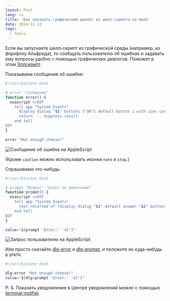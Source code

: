 ```yaml
---
layout: Post
lang: ru
title: 'Как показать графический диалог из шелл-скрипта на маке'
date: 2014-11-12
tags:
  - tools
---
```


Если вы запускаете шелл-скрипт из графической среды (например, из форкфлоу Альфреда), то сообщать пользователю об ошибках и задавать ему вопросы удобно с помощью графических диалогов. Поможет в этом [Эплскрипт](https://developer.apple.com/library/mac/documentation/AppleScript/Conceptual/AppleScriptLangGuide/reference/ASLR_cmds.html#//apple_ref/doc/uid/TP40000983-CH216-SW12).

Показываем сообщение об ошибке:

```bash
#!/usr/bin/env bash

# error "Сообщение"
function error() {
  osascript <<EOT
    tell app "System Events"
      display dialog "$1" buttons {"OK"} default button 1 with icon caution with title "$(basename $0)"
      return  -- Suppress result
    end tell
EOT
}

error "Not enough cheese!"
```

![Сообщение об ошибке на AppleScript](/images/mac__shell_dialog_error.png)

(Кроме `caution` можно использовать иконки `note` и `stop`.)

Спрашиваем что-нибудь:

```bash
#!/usr/bin/env bash

# prompt "Вопрос" "Ответ по умолчанию"
function prompt() {
  osascript <<EOT
    tell app "System Events"
      text returned of (display dialog "$1" default answer "$2" buttons {"OK"} default button 1 with title "$(basename $0)")
    end tell
EOT
}

value="$(prompt 'Enter:' '42')"
```

![Запрос пользователю на AppleScript](/images/mac__shell_dialog_prompt.png)

Или просто скачайте [dlg-error](https://github.com/sapegin/dotfiles/blob/master/bin/dlg-error) и [dlg-prompt](https://github.com/sapegin/dotfiles/blob/master/bin/dlg-prompt), и положите их куда-нибудь в `$PATH`.

```bash
#!/usr/bin/env bash

dlg-error "Not enough cheese!"
value="$(dlg-prompt 'Enter:' '42')"
```

P. S. Показать уведомление в Центре уведомлений можно с помощью [terminal-notifier](https://github.com/julienXX/terminal-notifier).
